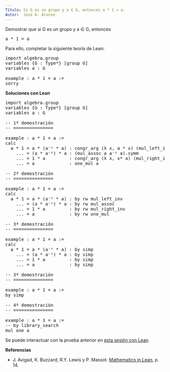 ```yaml
---
Título: Si G es un grupo y a ∈ G, entonces a * 1 = a.
Autor:  José A. Alonso
---
```


Demostrar que si G es un grupo y a ∈ G, entonces
<pre lang="text">
a * 1 = a
</pre>

Para ello, completar la siguiente teoría de Lean:

<pre lang="lean">
import algebra.group
variables {G : Type*} [group G]
variables a : G

example : a * 1 = a :=
sorry
</pre>
<!--more-->

<b>Soluciones con Lean</b>

<pre lang="lean">
import algebra.group
variables {G : Type*} [group G]
variables a : G

-- 1ª demostración
-- ===============

example : a * 1 = a :=
calc
  a * 1 = a * (a⁻¹ * a) : congr_arg (λ x, a * x) (mul_left_inv a).symm
    ... = (a * a⁻¹) * a : (mul_assoc a a⁻¹ a).symm
    ... = 1 * a         : congr_arg (λ x, x* a) (mul_right_inv a)
    ... = a             : one_mul a

-- 2ª demostración
-- ===============

example : a * 1 = a :=
calc
  a * 1 = a * (a⁻¹ * a) : by rw mul_left_inv
    ... = (a * a⁻¹) * a : by rw mul_assoc
    ... = 1 * a         : by rw mul_right_inv
    ... = a             : by rw one_mul

-- 3ª demostración
-- ===============

example : a * 1 = a :=
calc
  a * 1 = a * (a⁻¹ * a) : by simp
    ... = (a * a⁻¹) * a : by simp
    ... = 1 * a         : by simp
    ... = a             : by simp

-- 3ª demostración
-- ===============

example : a * 1 = a :=
by simp

-- 4ª demostración
-- ===============

example : a * 1 = a :=
-- by library_search
mul_one a
</pre>

Se puede interactuar con la prueba anterior en <a href="https://leanprover-community.github.io/lean-web-editor/#url=https://raw.githubusercontent.com/jaalonso/Calculemus/main/src/Neutro_derecha.lean" rel="noopener noreferrer" target="_blank">esta sesión con Lean</a>.

<b>Referencias</b>

+ J. Avigad, K. Buzzard, R.Y. Lewis y P. Massot. [Mathematics in Lean](https://bit.ly/3U4UjBk), p. 14.
